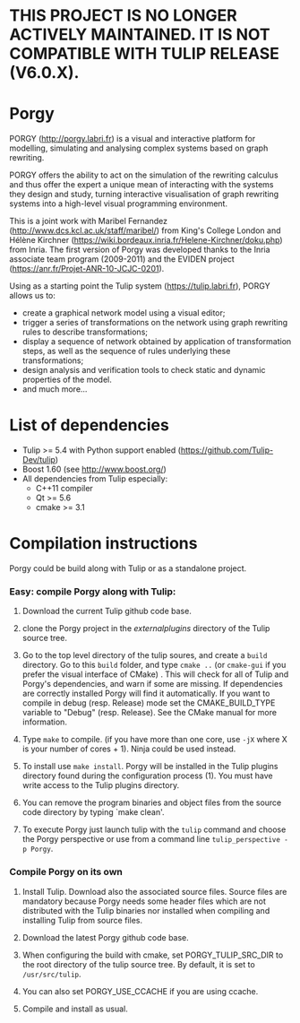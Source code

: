 # THIS PROJECT IS NO LONGER ACTIVELY MAINTAINED. IT IS NOT COMPATIBLE WITH TULIP RELEASE (V6.0.X). #
# Porgy

PORGY (http://porgy.labri.fr) is a visual and interactive platform for modelling, simulating and analysing complex systems based on graph rewriting.

PORGY offers the ability to act on the simulation of the rewriting calculus and thus offer the expert a unique mean of interacting with the systems they design and study, turning interactive visualisation of graph rewriting systems into a high-level visual programming environment.

This is a joint work with Maribel Fernandez (http://www.dcs.kcl.ac.uk/staff/maribel/) from King's College London and Hélène Kirchner (https://wiki.bordeaux.inria.fr/Helene-Kirchner/doku.php) from Inria. The first version of Porgy was developed thanks to the Inria associate team program (2009-2011) and the EVIDEN project (https://anr.fr/Projet-ANR-10-JCJC-0201).

Using as a starting point the Tulip system (https://tulip.labri.fr), PORGY allows us to:
	
 - create a graphical network model using a visual editor;
 - trigger a series of transformations on the network using graph rewriting rules to describe transformations;
 - display a sequence of network obtained by application of transformation steps, as well as the sequence of rules underlying these transformations;
 - design analysis and verification tools to check static and dynamic properties of the model.
 - and much more...
	

List of dependencies
====================
- Tulip >= 5.4 with Python support enabled (https://github.com/Tulip-Dev/tulip)
- Boost 1.60 (see http://www.boost.org/)
- All dependencies from Tulip especially: 
  - C++11 compiler
  - Qt >= 5.6
  - cmake >= 3.1

Compilation instructions
=========================
Porgy could be build along with Tulip or as a standalone project.

### Easy: compile Porgy along with Tulip:
1. Download the current Tulip github code base.

2. clone the Porgy project in the *externalplugins* directory of the Tulip source tree.

3.  Go to the top level directory of the tulip soures, and create a `build` directory.
    Go to this `build` folder, and type `cmake ..` (or `cmake-gui` if you prefer the visual interface of CMake) .
    This will check for all of Tulip and Porgy's dependencies, and warn if some are missing. If dependencies are correctly installed Porgy will find it automatically. If you want to compile in debug (resp. Release) mode set the CMAKE_BUILD_TYPE variable to "Debug" (resp. Release). See the CMake manual for more information.

4. Type `make` to compile. (if you have more than one core, use `-jX`
   where X is your number of cores + 1). Ninja could be used instead.

5. To install use `make install`. Porgy will be installed in the Tulip
   plugins directory found during the configuration process (1). You must have
   write access to the Tulip plugins directory.

6. You can remove the program binaries and object files from the source code directory by typing `make clean'.

7. To execute Porgy just launch tulip with the `tulip` command and choose the
Porgy perspective or use from a command line `tulip_perspective -p Porgy`.

### Compile Porgy on its own
1. Install Tulip. Download also the associated source files. Source files are mandatory because Porgy needs some header files which are not distributed with the Tulip binaries nor installed when compiling and installing Tulip from source files.

2. Download the latest Porgy github code base.

3. When configuring the build with cmake, set PORGY_TULIP_SRC_DIR to the root directory of the tulip source tree. By default, it is set to `/usr/src/tulip`.

4. You can also set PORGY_USE_CCACHE if you are using ccache.

4. Compile and install as usual.
